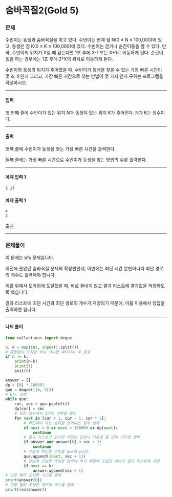 # 숨바꼭질2(Gold 5)

### 문제

수빈이는 동생과 숨바꼭질을 하고 있다. 수빈이는 현재 점 N(0 ≤ N ≤ 100,000)에 있고, 동생은 점 K(0 ≤ K ≤ 100,000)에 있다. 수빈이는 걷거나 순간이동을 할 수 있다. 만약, 수빈이의 위치가 X일 때 걷는다면 1초 후에 X-1 또는 X+1로 이동하게 된다. 순간이동을 하는 경우에는 1초 후에 2\*X의 위치로 이동하게 된다.   

수빈이와 동생의 위치가 주어졌을 때, 수빈이가 동생을 찾을 수 있는 가장 빠른 시간이 몇 초 후인지 그리고, 가장 빠른 시간으로 찾는 방법이 몇 가지 인지 구하는 프로그램을 작성하시오.   

---

#### 입력

첫 번째 줄에 수빈이가 있는 위치 N과 동생이 있는 위치 K가 주어진다. N과 K는 정수이다.   

---

#### 출력

첫째 줄에 수빈이가 동생을 찾는 가장 빠른 시간을 출력한다.   

둘째 줄에는 가장 빠른 시간으로 수빈이가 동생을 찾는 방법의 수를 출력한다.   

---

#### 예제 입력 1
~~~
5 17  
~~~

#### 예제 출력 1
~~~
4
2
~~~

[출처](https://www.acmicpc.net/problem/12851)

---

### 문제풀이

이 문제는 bfs 문제입니다.   

이전에 풀었던 숨바꼭질 문제의 확장판인데, 이번에는 최단 시간 뿐만아니라 최단 경로의 개수도 출력해야 합니다.    

이를 위해서 도착점에 도달했을 때, 바로 끝내지 않고 결과 리스트에 결과값을 저장하도록 했습니다.    

결과 리스트에 최단 시간과 최단 경로의 개수가 저장되기 때문에, 이를 이용해서 정답을 출력하면 됩니다.   

---

#### 나의 풀이

~~~python
from collections import deque

n, k = map(int, input().split())
# 출발점이 도착점 보다 크다면 예외처리 후 종료
if n >= k:
    print(n-k)
    print(1)
    exit(0)

answer = []
dp = [0] * 100001
que = deque([(n, 0)])
# bfs 실행
while que:
    cur, sec = que.popleft()
    dp[cur] = sec
    # 모든 경우에서 3가지 선택을 확인
    for next in [cur + 1, cur - 1, cur * 2]:
        # 확인해야 하는 범위를 벗어나는 경우 생략
        if next < 0 or next > 100000 or dp[next]:
            continue
        # 결과 리스트가 있다면 저장된 값보다 다음에 올 값이 크다면 생략
        if answer and answer[0] < sec + 1:
            continue
        # 다음에 확인할 번호를 que에 push
        que.append((next, sec + 1))
        # 정답에 도달한 개수를 알아야 하기 때문에 도달할 때마다 결과 리스트에 저장
        if next == k:
            answer.append(sec + 1)
# 가장 빨리 도착한 시간을 출력
print(answer[0])
# 가장 빨리 도착한 경로의 개수를 출력
print(len(answer))
~~~
